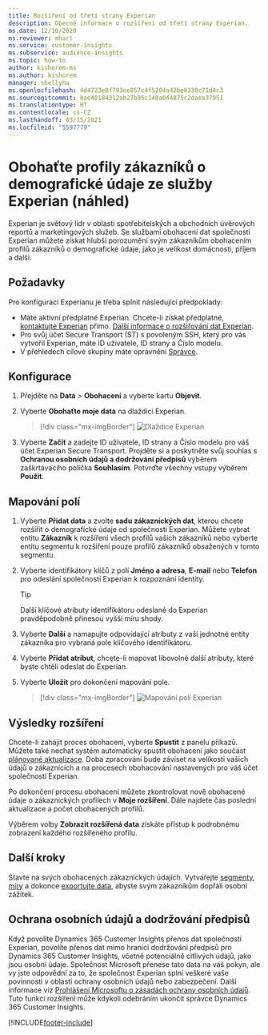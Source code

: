 ```yaml
---
title: Rozšíření od třetí strany Experian
description: Obecné informace o rozšíření od třetí strany Experian.
ms.date: 12/10/2020
ms.reviewer: mhart
ms.service: customer-insights
ms.subservice: audience-insights
ms.topic: how-to
author: kishorem-ms
ms.author: kishorem
manager: shellyha
ms.openlocfilehash: 4d4723e8f793ee857c4f5204a42be8338c71d4c3
ms.sourcegitcommit: bae40184312ab27b95c140a044875c2daea37951
ms.translationtype: HT
ms.contentlocale: cs-CZ
ms.lasthandoff: 03/15/2021
ms.locfileid: "5597779"
---
```

# <a name="enrich-customer-profiles-with-demographics-from-experian-preview"></a>Obohaťte profily zákazníků o demografické údaje ze služby Experian (náhled)

Experian je světový lídr v oblasti spotřebitelských a obchodních úvěrových reportů a marketingových služeb. Se službami obohacení dat společnosti Experian můžete získat hlubší porozumění svým zákazníkům obohacením profilů zákazníků o demografické údaje, jako je velikost domácnosti, příjem a další.

## <a name="prerequisites"></a>Požadavky

Pro konfiguraci Experianu je třeba splnit následující předpoklady:

- Máte aktivní předplatné Experian. Chcete-li získat předplatné, [kontaktujte Experian](https://www.experian.com/marketing-services/contact) přímo. [Další informace o rozšiřování dat Experian](https://www.experian.com/marketing-services/microsoft?cmpid=ems_web_mci_cdppage).
- Pro svůj účet Secure Transport (ST) s povoleným SSH, který pro vás vytvořil Experian, máte ID uživatele, ID strany a Číslo modelu.
- V přehledech cílové skupiny máte oprávnění [Správce](permissions.md#administrator).

## <a name="configuration"></a>Konfigurace

1. Přejděte na **Data** > **Obohacení** a vyberte kartu **Objevit**.

1. Vyberte **Obohaťte moje data** na dlaždici Experian.

   > [!div class="mx-imgBorder"]
   > ![Dlaždice Experian](media/experian-tile.png "Dlaždice Experian")

1. Vyberte **Začít** a zadejte ID uživatele, ID strany a Číslo modelu pro váš účet Experian Secure Transport. Projděte si a poskytněte svůj souhlas s **Ochranou osobních údajů a dodržování předpisů** výběrem zaškrtávacího políčka **Souhlasím**. Potvrďte všechny vstupy výběrem **Použít**.

## <a name="map-your-fields"></a>Mapování polí

1.  Vyberte **Přidat data** a zvolte **sadu zákaznických dat**, kterou chcete rozšířit o demografické údaje od společnosti Experian. Můžete vybrat entitu **Zákazník** k rozšíření všech profilů vašich zákazníků nebo vyberte entitu segmentu k rozšíření pouze profilů zákazníků obsažených v tomto segmentu.

1. Vyberte identifikátory klíčů z polí **Jméno a adresa**, **E-mail** nebo **Telefon** pro odeslání společnosti Experian k rozpoznání identity.

   > [!TIP]
   > Další klíčové atributy identifikátoru odeslané do Experian pravděpodobně přinesou vyšší míru shody.

1. Vyberte **Další** a namapujte odpovídající atributy z vaší jednotné entity zákazníka pro vybraná pole klíčového identifikátoru.

1. Vyberte **Přidat atribut**, chcete-li mapovat libovolné další atributy, které byste chtěli odeslat do Experian.

1.  Vyberte **Uložit** pro dokončení mapování pole.

    > [!div class="mx-imgBorder"]
    > ![Mapování polí Experian](media/experian-field-mapping.png "Mapování polí Experian")

## <a name="enrichment-results"></a>Výsledky rozšíření

Chcete-li zahájit proces obohacení, vyberte **Spustit** z panelu příkazů. Můžete také nechat systém automaticky spustit obohacení jako součást [plánované aktualizace](system.md#schedule-tab). Doba zpracování bude záviset na velikosti vašich údajů o zákaznících a na procesech obohacování nastavených pro váš účet společností Experian.

Po dokončení procesu obohacení můžete zkontrolovat nově obohacené údaje o zákaznických profilech v **Moje rozšíření**. Dále najdete čas poslední aktualizace a počet obohacených profilů.

Výběrem volby **Zobrazit rozšířená data** získáte přístup k podrobnému zobrazení každého rozšířeného profilu.

## <a name="next-steps"></a>Další kroky

Stavte na svých obohacených zákaznických údajích. Vytvářejte [segmenty](segments.md), [míry](measures.md) a dokonce [exportujte data](export-destinations.md), abyste svým zákazníkům dopřáli osobní zážitek.

## <a name="data-privacy-and-compliance"></a>Ochrana osobních údajů a dodržování předpisů

Když povolíte Dynamics 365 Customer Insights přenos dat společnosti Experian, povolíte přenos dat mimo hranici dodržování předpisů pro Dynamics 365 Customer Insights, včetně potenciálně citlivých údajů, jako jsou osobní údaje. Společnost Microsoft přenese tato data na váš pokyn, ale vy jste odpovědní za to, že společnost Experian splní veškeré vaše povinnosti v oblasti ochrany osobních údajů nebo zabezpečení. Další informace viz [Prohlášení Microsoftu o zásadách ochrany osobních údajů](https://go.microsoft.com/fwlink/?linkid=396732).
Tuto funkci rozšíření může kdykoli odebráním ukončit správce Dynamics 365 Customer Insights.


[!INCLUDE[footer-include](../includes/footer-banner.md)]